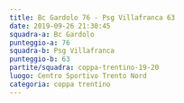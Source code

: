 ```yaml
---
title: Bc Gardolo 76 - Psg Villafranca 63
date: 2019-09-26 21:30:45
squadra-a: Bc Gardolo
punteggio-a: 76
squadra-b: Psg Villafranca
punteggio-b: 63
partite/squadra: coppa-trentino-19-20
luogo: Centro Sportivo Trento Nord
categoria: coppa trentino
---
```

